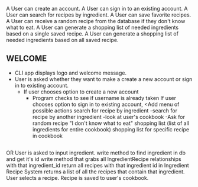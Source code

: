 A User can create an account.
A User can sign in to an existing account.
A User can search for recipes by ingredient.
A User can save favorite recipes.
A User can receive a random recipe from the database if they don't know what to eat.
A User can generate a shopping list of needed ingredients based on a single saved recipe.
A User can generate a shopping list of needed ingredients based on all saved recipe.


## WELCOME ##

* CLI app displays logo and welcome message.
* User is asked whether they want to make a create a new account or sign in to existing account.
    - If user chooses option to create a new account
        - Program checks to see if username is already taken
  If user chooses option to sign in to existing account,
<Add menu of possible actions
  search for recipe by ingredient
  -search for recipe by another ingredient
  -look at user's cookbook
  -Ask for random recipe "I don't know what to eat"
  shopping list (list of all ingredients for entire cookbook)
    shopping list for specific recipe in cookbook



##    ##


  OR User is asked to input ingredient.
  write method to find ingredient in db and get it's id
  write method that grabs all IngredientRecipe relationships with that ingredient_id
  return all recipes with that ingredient id in Ingredient Recipe
System returns a list of all the recipes that contain that ingredient.
User selects a recipe.
Recipe is saved to user's cookbook.

##    ##
